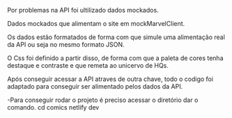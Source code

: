 Por problemas na API foi ultilizado dados mockados.

Dados mockados que alimentam o site em mockMarvelClient.

Os dados estão formatados  de forma com que simule uma alimentação real da API ou seja no mesmo formato JSON.

O Css foi definido a partir disso, de forma com que a paleta de cores tenha destaque e contraste e que remeta ao unicervo de  HQs.


Após conseguir acessar a API atraves de outra chave, todo o codigo foi adaptado para conseguir ser alimentado pelos dados
da API.


-Para conseguir rodar o projeto é preciso acessar o diretório dar o comando.
 cd comics 
 netlify  dev
  
  